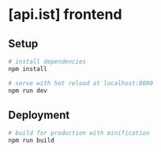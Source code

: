 # [api.ist] frontend

## Setup

```bash
# install dependencies
npm install

# serve with hot reload at localhost:8080
npm run dev
```

## Deployment

```bash
# build for production with minification
npm run build
```

